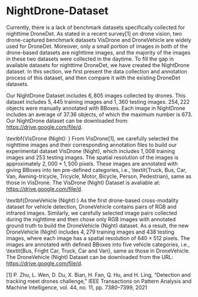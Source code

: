 # NightDrone-Dataset
Currently, there is a lack of benchmark datasets specifically collected for nighttime DroneDet. As stated in a recent survey[1] on drone vision, two drone-captured benchmark datasets VisDrone and DroneVehicle are widely used for DroneDet. Moreover, only a small portion of images in both of the drone-based datasets are nighttime images, and the majority of the images in these two datasets were collected in the daytime. To fill the gap in available datasets for nighttime DroneDet, we have created the NightDrone dataset. In this section, we first present the data collection and annotation process of this dataset, and then compare it with the existing DroneDet datasets. 

Our NightDrone Dataset includes $6,805$ images collected by drones.
This dataset includes $5,445$ training images and $1,360$ testing images. 
$254,222$ objects were manually annotated with BBoxes. 
Each image in NightDrone includes an average of $37.36$ objects, of which the maximum number is $673$.
Our NightDrone dataset can be downloaded from: https://drive.google.com/file/d.

\textbf{VisDrone (Night): }
From VisDrone[1], we carefully selected the nighttime images and their corresponding annotation files to build our experimental dataset VisDrone (Night), which includes $1,008$ training images and $253$ testing images.
The spatial resolution of the images is approximately $2,000 \times 1,500$ pixels. 
These images are annotated with giving BBoxes into ten pre-defined categories, i.e.,
\textit{Truck, Bus, Car, Van, Awning-tricycle, Tricycle, Motor, Bicycle, Person, Pedestrian}, same as those in VisDrone.
The VisDrone (Night) Dataset is avaliable at: https://drive.google.com/file/d.

\textbf{DroneVehicle (Night):} 
As the first drone-based cross-modality dataset for vehicle detection, DroneVehicle contains pairs of RGB and infrared images. Similarly, we carefully selected image pairs collected during the nighttime and then chose only RGB images with annotated ground truth to build the DroneVehicle (Night) dataset. 
As a result, the new DroneVehicle (Night) includes $4,279$ training images and $438$ testing images,
where each image has a spatial resolution of $640 \times 512$ pixels. The images are annotated with defined BBoxes into five vehicle categories, i.e., \textit{Bus, Fright Car, Truck, Car and Van}, same as those in DroneVehicle.
The DroneVehicle (Night) Dataset can be downloaded from the URL: https://drive.google.com/file/d.

[1] P. Zhu, L. Wen, D. Du, X. Bian, H. Fan, Q. Hu, and H. Ling, “Detection and tracking meet drones challenge,” IEEE Transactions on Pattern Analysis and Machine Intelligence, vol. 44, no. 11, pp. 7380–7399, 2021
